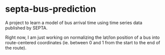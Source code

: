 septa-bus-prediction
===================

A project to learn a model of bus arrival time using time series data published by SEPTA.

Right now, I am just working on normalizing the lat/lon position of a bus into route-centered coordinates (ie. between 0 and 1 from the start to the end of the route).
